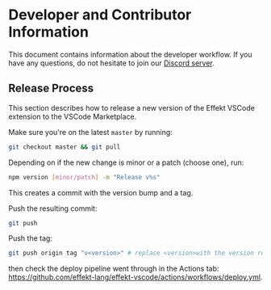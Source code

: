 # Developer and Contributor Information

This document contains information about the developer workflow.
If you have any questions, do not hesitate to join our [Discord server](https://discord.gg/dMdPZVeWNJ).

## Release Process

This section describes how to release a new version of the Effekt VSCode extension to the VSCode Marketplace.

Make sure you're on the latest `master` by running:

```sh
git checkout master && git pull
```

Depending on if the new change is minor or a patch (choose one), run:

```sh
npm version [minor/patch] -m "Release v%s"
```

This creates a commit with the version bump and a tag.

Push the resulting commit:

```sh
git push
```

Push the tag:

```sh
git push origin tag "v<version>" # replace <version>with the version returned by `npm version`!
```

then check the deploy pipeline went through in the Actions tab: https://github.com/effekt-lang/effekt-vscode/actions/workflows/deploy.yml.
